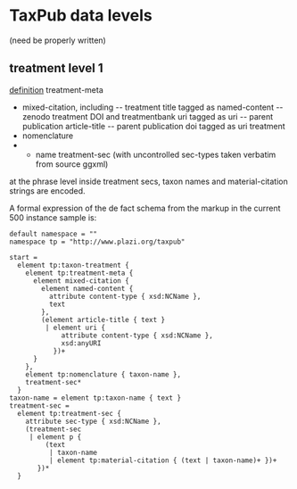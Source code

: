 # TaxPub data levels
(need be properly written)
## treatment level 1
[definition](https://github.com/plazi/ggxml2taxpub-treatments/issues/21)
treatment-meta
- mixed-citation, including
-- treatment title tagged as named-content
-- zenodo treatment DOI and treatmentbank uri tagged as uri
-- parent publication article-title
-- parent publication doi tagged as uri
treatment
- nomenclature
- - name
treatment-sec (with uncontrolled sec-types taken verbatim from source ggxml)

at the phrase level inside treatment secs, taxon names and material-citation strings are encoded.

A formal expression of the de fact schema from the markup in the current 500 instance sample is:

```
default namespace = ""
namespace tp = "http://www.plazi.org/taxpub"

start =
  element tp:taxon-treatment {
    element tp:treatment-meta {
      element mixed-citation {
        element named-content {
          attribute content-type { xsd:NCName },
          text
        },
        (element article-title { text }
         | element uri {
             attribute content-type { xsd:NCName },
             xsd:anyURI
           })+
      }
    },
    element tp:nomenclature { taxon-name },
    treatment-sec*
  }
taxon-name = element tp:taxon-name { text }
treatment-sec =
  element tp:treatment-sec {
    attribute sec-type { xsd:NCName },
    (treatment-sec
     | element p {
         (text
          | taxon-name
          | element tp:material-citation { (text | taxon-name)+ })+
       })*
  }
